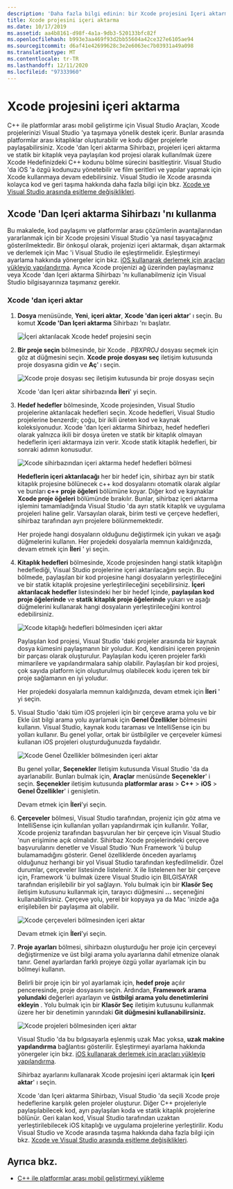```yaml
---
description: 'Daha fazla bilgi edinin: bir Xcode projesini Içeri aktarma'
title: Xcode projesini içeri aktarma
ms.date: 10/17/2019
ms.assetid: aa4b8161-d98f-4a1a-9db3-520133bfc82f
ms.openlocfilehash: b993e3aa469f93d2bb55604a42ce327e6105ae94
ms.sourcegitcommit: d6af41e42699628c3e2e6063ec7b03931a49a098
ms.translationtype: MT
ms.contentlocale: tr-TR
ms.lasthandoff: 12/11/2020
ms.locfileid: "97333960"
---
```

# <a name="import-an-xcode-project"></a>Xcode projesini içeri aktarma

C++ ile platformlar arası mobil geliştirme için Visual Studio Araçları, Xcode projelerinizi Visual Studio 'ya taşımaya yönelik destek içerir. Bunlar arasında platformlar arası kitaplıklar oluşturabilir ve kodu diğer projelerle paylaşabilirsiniz. Xcode 'dan Içeri aktarma Sihirbazı, projeleri içeri aktarma ve statik bir kitaplık veya paylaşılan kod projesi olarak kullanılmak üzere Xcode Hedefinizdeki C++ kodunu bölme sürecini basitleştirir. Visual Studio 'da iOS 'a özgü kodunuzu yönetebilir ve film şeritleri ve yapılar yapmak için Xcode kullanmaya devam edebilirsiniz. Visual Studio ile Xcode arasında kolayca kod ve geri taşıma hakkında daha fazla bilgi için bkz. [Xcode ve Visual Studio arasında eşitleme değişiklikleri](sync-changes-between-xcode-and-visual-studio.md).

## <a name="use-the-import-from-xcode-wizard"></a>Xcode 'Dan Içeri aktarma Sihirbazı 'nı kullanma

Bu makalede, kod paylaşımı ve platformlar arası çözümlerin avantajlarından yararlanmak için bir Xcode projesini Visual Studio 'ya nasıl taşıyacağınız gösterilmektedir. Bir önkoşul olarak, projenizi içeri aktarmak, dışarı aktarmak ve derlemek için Mac 'i Visual Studio ile eşleştirmelidir. Eşleştirmeyi ayarlama hakkında yönergeler için bkz. [iOS kullanarak derlemek için araçları yükleyip yapılandırma](../cross-platform/install-and-configure-tools-to-build-using-ios.md). Ayrıca Xcode projenizi ağ üzerinden paylaşmanız veya Xcode 'dan Içeri aktarma Sihirbazı 'nı kullanabilmeniz için Visual Studio bilgisayarınıza taşımanız gerekir.

### <a name="import-from-xcode"></a>Xcode 'dan içeri aktar

1. **Dosya** menüsünde, **Yeni**, **içeri aktar**, **Xcode 'dan içeri aktar**' ı seçin. Bu komut **Xcode 'Dan Içeri aktarma** Sihirbazı 'nı başlatır.

   ![İçeri aktarılacak Xcode hedef projesini seçin](../cross-platform/media/cppmdd-u2-importxcode-choose.png "İçeri aktarılacak Xcode hedef projesini seçin")

1. **Bir proje seçin** bölmesinde, bir Xcode *. PBXPROJ* dosyası seçmek için göz at düğmesini seçin. **Xcode proje dosyası seç** iletişim kutusunda proje dosyasına gidin ve **Aç**' ı seçin.

   ![Xcode proje dosyası seç iletişim kutusunda bir proje dosyası seçin](../cross-platform/media/cppmdd-u2-importxcode-browse.png "Xcode proje dosyası seç iletişim kutusunda bir proje dosyası seçin")

   Xcode 'dan Içeri aktar sihirbazında **İleri**' yi seçin.

1. **Hedef hedefler** bölmesinde, Xcode projesinden, Visual Studio projelerine aktarılacak hedefleri seçin. Xcode hedefleri, Visual Studio projelerine benzerdir; çoğu, bir ikili üreten kod ve kaynak koleksiyonudur. Xcode 'dan Içeri aktarma Sihirbazı, hedef hedefleri olarak yalnızca ikili bir dosya üreten ve statik bir kitaplık olmayan hedeflerin içeri aktarmaya izin verir. Xcode statik kitaplık hedefleri, bir sonraki adımın konusudur.

   ![Xcode sihirbazından içeri aktarma hedef hedefleri bölmesi](../cross-platform/media/cppmdd-u2-importxcode-destination.jpg "Xcode sihirbazından içeri aktarma hedef hedefleri bölmesi")

   **Hedeflerin içeri aktarılacağı** her bir hedef için, sihirbaz ayrı bir statik kitaplık projesine bölünecek c++ kod dosyalarını otomatik olarak algılar ve bunları **c++ proje öğeleri** bölümüne koyar. Diğer kod ve kaynaklar **Xcode proje öğeleri** bölümünde bırakılır. Bunlar, sihirbaz içeri aktarma işlemini tamamladığında Visual Studio 'da ayrı statik kitaplık ve uygulama projeleri haline gelir. Varsayılan olarak, birim testi ve çerçeve hedefleri, sihirbaz tarafından ayrı projelere bölünmemektedir.

   Her projede hangi dosyaların olduğunu değiştirmek için yukarı ve aşağı düğmelerini kullanın. Her projedeki dosyalarla memnun kaldığınızda, devam etmek için **İleri** ' yi seçin.

1. **Kitaplık hedefleri** bölmesinde, Xcode projesinden hangi statik kitaplığın hedeflediği, Visual Studio projelerine içeri aktarılacağını seçin. Bu bölmede, paylaşılan bir kod projesine hangi dosyaların yerleştirileceğini ve bir statik kitaplık projesine yerleştirileceğini seçebilirsiniz. **İçeri aktarılacak hedefler** listesindeki her bir hedef Içinde, **paylaşılan kod proje öğelerinde** ve **statik kitaplık proje öğelerinde** yukarı ve aşağı düğmelerini kullanarak hangi dosyaların yerleştirileceğini kontrol edebilirsiniz.

   ![Xcode kitaplığı hedefleri bölmesinden içeri aktar](../cross-platform/media/cppmdd-u2-importxcode-library.jpg "Xcode kitaplığı hedefleri bölmesinden içeri aktar")

   Paylaşılan kod projesi, Visual Studio 'daki projeler arasında bir kaynak dosya kümesini paylaşmanın bir yoludur. Kod, kendisini içeren projenin bir parçası olarak oluşturulur. Paylaşılan kodu içeren projeler farklı mimarilere ve yapılandırmalara sahip olabilir. Paylaşılan bir kod projesi, çok sayıda platform için oluşturulmuş olabilecek kodu içeren tek bir proje sağlamanın en iyi yoludur.

   Her projedeki dosyalarla memnun kaldığınızda, devam etmek için **İleri** ' yi seçin.

1. Visual Studio 'daki tüm iOS projeleri için bir çerçeve arama yolu ve bir Ekle üst bilgi arama yolu ayarlamak için **Genel Özellikler** bölmesini kullanın. Visual Studio, kaynak kodu taraması ve IntelliSense için bu yolları kullanır. Bu genel yollar, ortak bir üstbilgiler ve çerçeveler kümesi kullanan iOS projeleri oluşturduğunuzda faydalıdır.

   ![Xcode Genel Özellikler bölmesinden içeri aktar](../cross-platform/media/cppmdd-u2-importxcode-global.jpg "Xcode Genel Özellikler bölmesinden içeri aktar")

   Bu genel yollar, **Seçenekler** Iletişim kutusunda Visual Studio 'da da ayarlanabilir. Bunları bulmak için, **Araçlar** menüsünde **Seçenekler**' i seçin. **Seçenekler** iletişim kutusunda **platformlar arası**  >  **C++**  >  **iOS**  >  **Genel Özellikler**' i genişletin.

   Devam etmek için **İleri**’yi seçin.

1. **Çerçeveler** bölmesi, Visual Studio tarafından, projeniz için göz atma ve IntelliSense için kullanılan yolları yapılandırmak için kullanılır. Yollar, Xcode projeniz tarafından başvurulan her bir çerçeve için Visual Studio 'nun erişimine açık olmalıdır. Sihirbaz Xcode projelerindeki çerçeve başvurularını denetler ve Visual Studio 'Nun Framework 'ü bulup bulamamadığını gösterir. Genel özelliklerde önceden ayarlamış olduğunuz herhangi bir yol Visual Studio tarafından keşfedilmelidir. Özel durumlar, çerçeveler listesinde listelenir. X ile listelenen her bir çerçeve için, Framework 'ü bulmak üzere Visual Studio için BILGISAYAR tarafından erişilebilir bir yol sağlayın. Yolu bulmak için bir **Klasör Seç** iletişim kutusunu kullanmak için, tarayıcı düğmesini **...** seçeneğini kullanabilirsiniz. Çerçeve yolu, yerel bir kopyaya ya da Mac 'inizde ağa erişilebilen bir paylaşıma ait olabilir.

   ![Xcode çerçeveleri bölmesinden içeri aktar](../cross-platform/media/cppmdd-u2-importxcode-frameworks.jpg "Xcode çerçeveleri bölmesinden içeri aktar")

   Devam etmek için **İleri**’yi seçin.

1. **Proje ayarları** bölmesi, sihirbazın oluşturduğu her proje için çerçeveyi değiştirmenize ve üst bilgi arama yolu ayarlarına dahil etmenize olanak tanır. Genel ayarlardan farklı projeye özgü yollar ayarlamak için bu bölmeyi kullanın.

   Belirli bir proje için bir yol ayarlamak için, **hedef proje** açılır penceresinde, proje dosyasını seçin. Ardından, **Framework arama yolundaki** değerleri ayarlayın ve **üstbilgi arama yolu denetimlerini ekleyin** . Yolu bulmak için bir **Klasör Seç** iletişim kutusunu kullanmak üzere her bir denetimin yanındaki **Git düğmesini kullanabilirsiniz.**

   ![Xcode projeleri bölmesinden içeri aktar](../cross-platform/media/cppmdd-u2-importxcode-projects.jpg "Xcode projeleri bölmesinden içeri aktar")

   Visual Studio 'da bu bılgısayarla eşlenmiş uzak Mac yoksa, **uzak makine yapılandırma** bağlantısı gösterilir. Eşleştirmeyi ayarlama hakkında yönergeler için bkz. [iOS kullanarak derlemek için araçları yükleyip yapılandırma](../cross-platform/install-and-configure-tools-to-build-using-ios.md).

   Sihirbaz ayarlarını kullanarak Xcode projesini içeri aktarmak için **Içeri aktar**' ı seçin.

   Xcode 'dan Içeri aktarma Sihirbazı, Visual Studio 'da seçili Xcode proje hedeflerine karşılık gelen projeler oluşturur. Diğer C++ projeleriyle paylaşılabilecek kod, ayrı paylaşılan koda ve statik kitaplık projelerine bölünür. Geri kalan kod, Visual Studio tarafından uzaktan yerleştirilebilecek iOS kitaplığı ve uygulama projelerine yerleştirilir. Kodu Visual Studio ve Xcode arasında taşıma hakkında daha fazla bilgi için bkz. [Xcode ve Visual Studio arasında eşitleme değişiklikleri](../cross-platform/sync-changes-between-xcode-and-visual-studio.md).

## <a name="see-also"></a>Ayrıca bkz.

- [C++ ile platformlar arası mobil geliştirmeyi yükleme](../cross-platform/install-visual-cpp-for-cross-platform-mobile-development.md)
